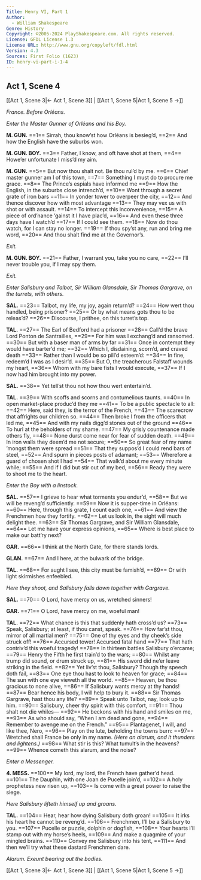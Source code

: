 ```yaml
---
Title: Henry VI, Part 1
Author: 
  - William Shakespeare
Genre: History
Copyright: ©2005-2024 PlayShakespeare.com. All rights reserved.
License: GFDL License 1.3
License URL: http://www.gnu.org/copyleft/fdl.html
Version: 4.3
Sources: First Folio (1623)
ID: henry-vi-part-i-1-4
---
```


## Act 1, Scene 4
[[Act 1, Scene 3|← Act 1, Scene 3]] | [[Act 1, Scene 5|Act 1, Scene 5 →]]

*France. Before Orléans.*

*Enter the Master Gunner of Orléans and his Boy.*

**M. GUN.**
==1== Sirrah, thou know’st how Orléans is besieg’d,
==2== And how the English have the suburbs won.

**M. GUN. BOY.**
==3== Father, I know, and oft have shot at them,
==4== Howe’er unfortunate I miss’d my aim.

**M. GUN.**
==5== But now thou shalt not. Be thou rul’d by me.
==6== Chief master gunner am I of this town,
==7== Something I must do to procure me grace.
==8== The Prince’s espials have informed me
==9== How the English, in the suburbs close intrench’d,
==10== Wont through a secret grate of iron bars
==11== In yonder tower to overpeer the city,
==12== And thence discover how with most advantage
==13== They may vex us with shot or with assault.
==14== To intercept this inconvenience,
==15== A piece of ord’nance ’gainst it I have plac’d,
==16== And even these three days have I watch’d
==17== If I could see them.
==18== Now do thou watch, for I can stay no longer.
==19== If thou spy’st any, run and bring me word,
==20== And thou shalt find me at the Governor’s.

*Exit.*

**M. GUN. BOY.**
==21== Father, I warrant you, take you no care,
==22== I’ll never trouble you, if I may spy them.

*Exit.*

*Enter Salisbury and Talbot, Sir William Glansdale, Sir Thomas Gargrave, on the turrets, with others.*

**SAL.**
==23== Talbot, my life, my joy, again return’d?
==24== How wert thou handled, being prisoner?
==25== Or by what means gots thou to be releas’d?
==26== Discourse, I prithee, on this turret’s top.

**TAL.**
==27== The Earl of Bedford had a prisoner
==28== Call’d the brave Lord Ponton de Santrailles,
==29== For him was I exchang’d and ransomed.
==30== But with a baser man of arms by far
==31== Once in contempt they would have barter’d me;
==32== Which I, disdaining, scorn’d, and craved death
==33== Rather than I would be so pill’d esteem’d:
==34== In fine, redeem’d I was as I desir’d.
==35== But O, the treacherous Falstaff wounds my heart,
==36== Whom with my bare fists I would execute,
==37== If I now had him brought into my power.

**SAL.**
==38== Yet tell’st thou not how thou wert entertain’d.

**TAL.**
==39== With scoffs and scorns and contumelious taunts.
==40== In open market-place produc’d they me
==41== To be a public spectacle to all:
==42== Here, said they, is the terror of the French,
==43== The scarecrow that affrights our children so.
==44== Then broke I from the officers that led me,
==45== And with my nails digg’d stones out of the ground
==46== To hurl at the beholders of my shame.
==47== My grisly countenance made others fly,
==48== None durst come near for fear of sudden death.
==49== In iron walls they deem’d me not secure;
==50== So great fear of my name ’mongst them were spread
==51== That they suppos’d I could rend bars of steel,
==52== And spurn in pieces posts of adamant;
==53== Wherefore a guard of chosen shot I had
==54== That walk’d about me every minute while;
==55== And if I did but stir out of my bed,
==56== Ready they were to shoot me to the heart.

*Enter the Boy with a linstock.*

**SAL.**
==57== I grieve to hear what torments you endur’d,
==58== But we will be reveng’d sufficiently.
==59== Now it is supper-time in Orléans:
==60== Here, through this grate, I count each one,
==61== And view the Frenchmen how they fortify.
==62== Let us look in, the sight will much delight thee.
==63== Sir Thomas Gargrave, and Sir William Glansdale,
==64== Let me have your express opinions,
==65== Where is best place to make our batt’ry next?

**GAR.**
==66== I think at the North Gate, for there stands lords.

**GLAN.**
==67== And I here, at the bulwark of the bridge.

**TAL.**
==68== For aught I see, this city must be famish’d,
==69== Or with light skirmishes enfeebled.

*Here they shoot, and Salisbury falls down together with Gargrave.*

**SAL.**
==70== O Lord, have mercy on us, wretched sinners!

**GAR.**
==71== O Lord, have mercy on me, woeful man!

**TAL.**
==72== What chance is this that suddenly hath cross’d us?
==73== Speak, Salisbury; at least, if thou canst, speak.
==74== How far’st thou, mirror of all martial men?
==75== One of thy eyes and thy cheek’s side struck off!
==76== Accursed tower! Accursed fatal hand
==77== That hath contriv’d this woeful tragedy!
==78== In thirteen battles Salisbury o’ercame;
==79== Henry the Fifth he first train’d to the wars;
==80== Whilst any trump did sound, or drum struck up,
==81== His sword did ne’er leave striking in the field.
==82== Yet liv’st thou, Salisbury? Though thy speech doth fail,
==83== One eye thou hast to look to heaven for grace;
==84== The sun with one eye vieweth all the world.
==85== Heaven, be thou gracious to none alive,
==86== If Salisbury wants mercy at thy hands!
==87== Bear hence his body, I will help to bury it.
==88== Sir Thomas Gargrave, hast thou any life?
==89== Speak unto Talbot, nay, look up to him.
==90== Salisbury, cheer thy spirit with this comfort,
==91== Thou shalt not die whiles⁠—
==92== He beckons with his hand and smiles on me,
==93== As who should say, “When I am dead and gone,
==94== Remember to avenge me on the French.”
==95== Plantagenet, I will, and like thee, Nero,
==96== Play on the lute, beholding the towns burn:
==97== Wretched shall France be only in my name.
*(Here an alarum, and it thunders and lightens.)*
==98== What stir is this? What tumult’s in the heavens?
==99== Whence cometh this alarum, and the noise?

*Enter a Messenger.*

**4. MESS.**
==100== My lord, my lord, the French have gather’d head.
==101== The Dauphin, with one Joan de Pucelle join’d,
==102== A holy prophetess new risen up,
==103== Is come with a great power to raise the siege.

*Here Salisbury lifteth himself up and groans.*

**TAL.**
==104== Hear, hear how dying Salisbury doth groan!
==105== It irks his heart he cannot be reveng’d.
==106== Frenchmen, I’ll be a Salisbury to you.
==107== Pucelle or puzzle, dolphin or dogfish,
==108== Your hearts I’ll stamp out with my horse’s heels,
==109== And make a quagmire of your mingled brains.
==110== Convey me Salisbury into his tent,
==111== And then we’ll try what these dastard Frenchmen dare.

*Alarum. Exeunt bearing out the bodies.*

[[Act 1, Scene 3|← Act 1, Scene 3]] | [[Act 1, Scene 5|Act 1, Scene 5 →]]